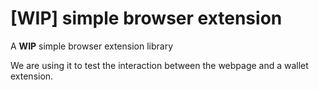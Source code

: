 # [WIP] simple browser extension
A **WIP** simple browser extension library

We are using it to test the interaction between the webpage and a wallet extension.
